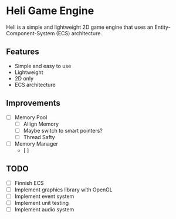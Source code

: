 # Heli Game Engine

Heli is a simple and lightweight 2D game engine that uses an Entity-Component-System (ECS) architecture.

## Features
- Simple and easy to use
- Lightweight
- 2D only
- ECS architecture

## Improvements
- [ ] Memory Pool
  - [ ] Allign Memory
  - [ ] Maybe switch to smart pointers?
  - [ ] Thread Safty
- [ ] Memory Manager
  - [ ] 

## TODO
- [ ] Finnish ECS
- [ ] Implement graphics library with OpenGL
- [ ] Implement event system
- [ ] Implement unit testing
- [ ] Implement audio system
